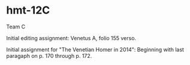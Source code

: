 hmt-12C
=======

Team C


Initial editing assignment:  Venetus A, folio 155 verso.

Initial assignment for "The Venetian Homer in 2014": Beginning with last paragaph on p. 170 through p. 172.



